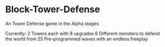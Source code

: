 # Block-Tower-Defense
An Tower Defense game in the Alpha stages

Currently: 
2 Towers each with 8 upgrades
6 Different monsters to defend the world from
25 Pre-programmed waves with an endless freeplay

